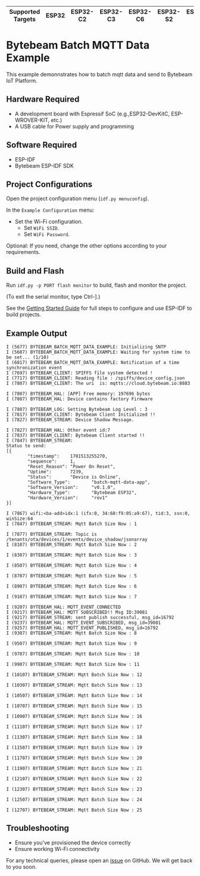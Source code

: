 | Supported Targets | ESP32 | ESP32-C2 | ESP32-C3 | ESP32-C6 | ESP32-S2 | ESP32-S3 |
| ----------------- | ----- | -------- | -------- | -------- | -------- | -------- |

# Bytebeam Batch MQTT Data Example
This example demonnstrates how to batch mqtt data and send to Bytebeam IoT Platform.

## Hardware Required
- A development board with Espressif SoC (e.g.,ESP32-DevKitC, ESP-WROVER-KIT, etc.)
- A USB cable for Power supply and programming

## Software Required
- ESP-IDF
- Bytebeam ESP-IDF SDK

## Project Configurations

Open the project configuration menu (`idf.py menuconfig`).

In the `Example Configuration` menu:

- Set the Wi-Fi configuration.
  - Set `WiFi SSID`.
  - Set `WiFi Password`.

Optional: If you need, change the other options according to your requirements.

## Build and Flash

Run `idf.py -p PORT flash monitor` to build, flash and monitor the project.

(To exit the serial monitor, type Ctrl-].)

See the [Getting Started Guide](https://docs.espressif.com/projects/esp-idf/en/latest/get-started/index.html) for full steps to configure and use ESP-IDF to build projects.

## Example Output

```
I (5677) BYTEBEAM_BATCH_MQTT_DATA_EXAMPLE: Initializing SNTP
I (5687) BYTEBEAM_BATCH_MQTT_DATA_EXAMPLE: Waiting for system time to be set... (1/10)
I (6017) BYTEBEAM_BATCH_MQTT_DATA_EXAMPLE: Notification of a time synchronization event
I (7697) BYTEBEAM_CLIENT: SPIFFS file system detected !
I (7717) BYTEBEAM_CLIENT: Reading file : /spiffs/device_config.json
I (7807) BYTEBEAM_CLIENT: The uri  is: mqtts://cloud.bytebeam.io:8883

I (7807) BYTEBEAM_HAL: [APP] Free memory: 197696 bytes
I (7807) BYTEBEAM_HAL: Device contains factory Firmware

I (7807) BYTEBEAM_LOG: Setting Bytebeam Log Level : 3
I (7817) BYTEBEAM_CLIENT: Bytebeam Client Initialized !!
I (7827) BYTEBEAM_STREAM: Device Shadow Message.

I (7827) BYTEBEAM_HAL: Other event id:7
I (7837) BYTEBEAM_CLIENT: Bytebeam Client started !!
I (7847) BYTEBEAM_STREAM:
Status to send:
[{
        "timestamp":    1701513255270,
        "sequence":     1,
        "Reset_Reason": "Power On Reset",
        "Uptime":       7239,
        "Status":       "Device is Online",
        "Software_Type":        "batch-mqtt-data-app",
        "Software_Version":     "v0.1.0",
        "Hardware_Type":        "Bytebeam ESP32",
        "Hardware_Version":     "rev1"
}]

I (7867) wifi:<ba-add>idx:1 (ifx:0, 34:60:f9:05:a9:67), tid:3, ssn:0, winSize:64
I (7847) BYTEBEAM_STREAM: Mqtt Batch Size Now : 1

I (7877) BYTEBEAM_STREAM: Topic is /tenants/ota/devices/1/events/device_shadow/jsonarray
I (8107) BYTEBEAM_STREAM: Mqtt Batch Size Now : 2

I (8307) BYTEBEAM_STREAM: Mqtt Batch Size Now : 3

I (8507) BYTEBEAM_STREAM: Mqtt Batch Size Now : 4

I (8707) BYTEBEAM_STREAM: Mqtt Batch Size Now : 5

I (8907) BYTEBEAM_STREAM: Mqtt Batch Size Now : 6

I (9107) BYTEBEAM_STREAM: Mqtt Batch Size Now : 7

I (9207) BYTEBEAM_HAL: MQTT_EVENT_CONNECTED
I (9217) BYTEBEAM_HAL: MQTT SUBSCRIBED!! Msg ID:39081
I (9217) BYTEBEAM_STREAM: sent publish successful, msg_id=16792
I (9237) BYTEBEAM_HAL: MQTT_EVENT_SUBSCRIBED, msg_id=39081
I (9257) BYTEBEAM_HAL: MQTT_EVENT_PUBLISHED, msg_id=16792
I (9307) BYTEBEAM_STREAM: Mqtt Batch Size Now : 8

I (9507) BYTEBEAM_STREAM: Mqtt Batch Size Now : 9

I (9707) BYTEBEAM_STREAM: Mqtt Batch Size Now : 10

I (9907) BYTEBEAM_STREAM: Mqtt Batch Size Now : 11

I (10107) BYTEBEAM_STREAM: Mqtt Batch Size Now : 12

I (10307) BYTEBEAM_STREAM: Mqtt Batch Size Now : 13

I (10507) BYTEBEAM_STREAM: Mqtt Batch Size Now : 14

I (10707) BYTEBEAM_STREAM: Mqtt Batch Size Now : 15

I (10907) BYTEBEAM_STREAM: Mqtt Batch Size Now : 16

I (11107) BYTEBEAM_STREAM: Mqtt Batch Size Now : 17

I (11307) BYTEBEAM_STREAM: Mqtt Batch Size Now : 18

I (11507) BYTEBEAM_STREAM: Mqtt Batch Size Now : 19

I (11707) BYTEBEAM_STREAM: Mqtt Batch Size Now : 20

I (11907) BYTEBEAM_STREAM: Mqtt Batch Size Now : 21

I (12107) BYTEBEAM_STREAM: Mqtt Batch Size Now : 22

I (12307) BYTEBEAM_STREAM: Mqtt Batch Size Now : 23

I (12507) BYTEBEAM_STREAM: Mqtt Batch Size Now : 24

I (12707) BYTEBEAM_STREAM: Mqtt Batch Size Now : 25
```

## Troubleshooting

- Ensure you've provisioned the device correctly
- Ensure working Wi-Fi connectivity

For any technical queries, please open an [issue](https://github.com/bytebeamio/bytebeam-esp-idf-sdk/issues) on GitHub. We will get back to you soon.